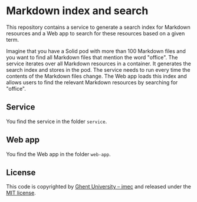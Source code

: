 # Markdown index and search

This repository contains a service to generate a search index for Markdown resources and
a Web app to search for these resources based on a given term.

Imagine that you have a Solid pod with more than 100 Markdown files and
you want to find all Markdown files that mention the word "office".
The service iterates over all Markdown resources in a container.
It generates the search index and stores in the pod.
The service needs to run every time the contents of the Markdown files change.
The Web app loads this index and 
allows users to find the relevant Markdown resources by searching for "office".

## Service

You find the service in the folder `service`.

## Web app

You find the Web app in the folder `web-app`.

## License

This code is copyrighted by [Ghent University – imec](http://idlab.ugent.be/) and
released under the [MIT license](http://opensource.org/licenses/MIT).
